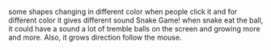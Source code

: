  some shapes changing in different color when people click it and for different color it gives different sound
Snake Game! when snake eat the ball, it could have a sound
a lot of tremble balls on the screen and growing more and more. Also, it grows direction follow the mouse.
